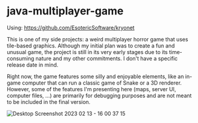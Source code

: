 # java-multiplayer-game

Using: https://github.com/EsotericSoftware/kryonet

This is one of my side projects: a weird multiplayer horror game that uses tile-based graphics. Although my initial plan was to create a fun and unusual game, the project is still in its very early stages due to its time-consuming nature and my other commitments. I don't have a specific release date in mind.

Right now, the game features some silly and enjoyable elements, like an in-game computer that can run a classic game of Snake or a 3D renderer. However, some of the features I'm presenting here (maps, server UI, computer files, ...) are primarily for debugging purposes and are not meant to be included in the final version.

![Desktop Screenshot 2023 02 13 - 16 00 37 15](https://user-images.githubusercontent.com/57646462/218573650-29d52667-5298-48fa-86c6-670c1e75b163.png)
